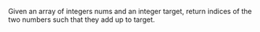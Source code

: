 Given an array of integers nums and an integer target, return indices of the two numbers such that they add up to target.
